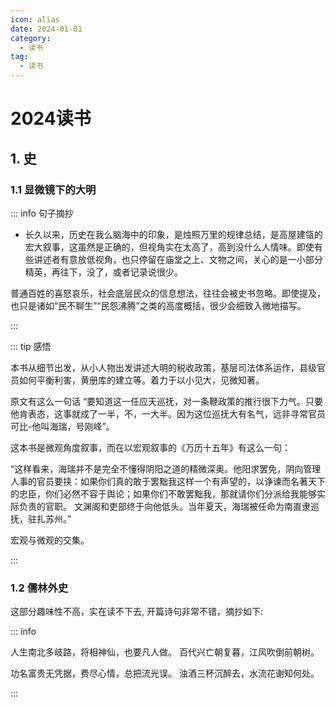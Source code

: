 ```yaml
---
icon: alias
date: 2024-01-01
category:
  - 读书
tag:
  - 读书
---
```


# 2024读书

<!-- more -->
## 1. 史

### 1.1 显微镜下的大明


::: info 句子摘抄

- 长久以来，历史在我么脑海中的印象，是烛照万里的规律总结，是高屋建瓴的宏大叙事，这虽然是正确的，但视角实在太高了，高到没什么人情味。即使有些讲述者有意放低视角，也只停留在庙堂之上、文物之间，关心的是一小部分精英，再往下，没了，或者记录说很少。

普通百姓的喜怒哀乐，社会底层民众的信息想法，往往会被史书忽略。即使提及，也只是诸如“民不聊生”“民怨沸腾”之类的高度概括，很少会细致入微地描写。

:::



::: tip 感悟

本书从细节出发，从小人物出发讲述大明的税收政策，基层司法体系运作，县级官员如何平衡利害，黄册库的建立等。着力于以小见大，见微知著。

原文有这么一句话 “要知道这一任应天巡抚，对一条鞭政策的推行很下力气。只要他肯表态，这事就成了一半，不，一大半。因为这位巡抚大有名气，远非寻常官员可比-他叫海瑞，号刚峰”。

这本书是微观角度叙事，而在以宏观叙事的《万历十五年》有这么一句：

“这样看来，海瑞并不是完全不懂得阴阳之道的精微深奥。他阳求罢免，阴向管理人事的官员要挟：如果你们真的敢于罢黜我这样一个有声望的，以诤谏而名著天下的忠臣，你们必然不容于舆论；如果你们不敢罢黜我，那就请你们分派给我能够实际负责的官职。 文渊阁和吏部终于向他低头。当年夏天，海瑞被任命为南直隶巡抚，驻扎苏州。”


宏观与微观的交集。

:::

### 1.2 儒林外史

这部分趣味性不高，实在读不下去, 开篇诗句非常不错，摘抄如下:

::: info

人生南北多岐路，将相神仙，也要凡人做。 百代兴亡朝复暮，江风吹倒前朝树。

功名富贵无凭据，费尽心情，总把流光误。 浊酒三杯沉醉去，水流花谢知何处。

:::